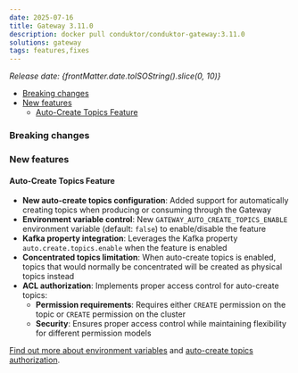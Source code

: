 ```yaml
---
date: 2025-07-16
title: Gateway 3.11.0
description: docker pull conduktor/conduktor-gateway:3.11.0
solutions: gateway
tags: features,fixes
---
```


*Release date: {frontMatter.date.toISOString().slice(0, 10)}*

- [Breaking changes](#breaking-changes)
- [New features](#new-features)
  -  [Auto-Create Topics Feature](#auto-create-topics-feature)

### Breaking changes

### New features

#### Auto-Create Topics Feature

- **New auto-create topics configuration**: Added support for automatically creating topics when producing or consuming through the Gateway
- **Environment variable control**: New `GATEWAY_AUTO_CREATE_TOPICS_ENABLE` environment variable (default: `false`) to enable/disable the feature
- **Kafka property integration**: Leverages the Kafka property `auto.create.topics.enable` when the feature is enabled
- **Concentrated topics limitation**: When auto-create topics is enabled, topics that would normally be concentrated will be created as physical topics instead
- **ACL authorization**: Implements proper access control for auto-create topics:
  - **Permission requirements**: Requires either `CREATE` permission on the topic or `CREATE` permission on the cluster
  - **Security**: Ensures proper access control while maintaining flexibility for different permission models

[Find out more about environment variables](/gateway/configuration/env-variables#connect-from-clients-to-gateway) and [auto-create topics authorization](/gateway/how-to/manage-service-accounts-and-acls#auto-create-topics-authorization). 